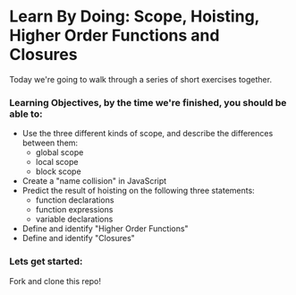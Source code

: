 # Learn By Doing: Scope, Hoisting, Higher Order Functions and Closures

Today we're going to walk through a series of short exercises together. 

### Learning Objectives, by the time we're finished, you should be able to:

* Use the three different kinds of scope, and describe the differences between them:
	* global scope
	* local scope
	* block scope
* Create a "name collision" in JavaScript
* Predict the result of hoisting on the following three statements:
	* function declarations
	* function expressions
	* variable declarations
* Define and identify "Higher Order Functions"
* Define and identify "Closures"

### Lets get started:

Fork and clone this repo!